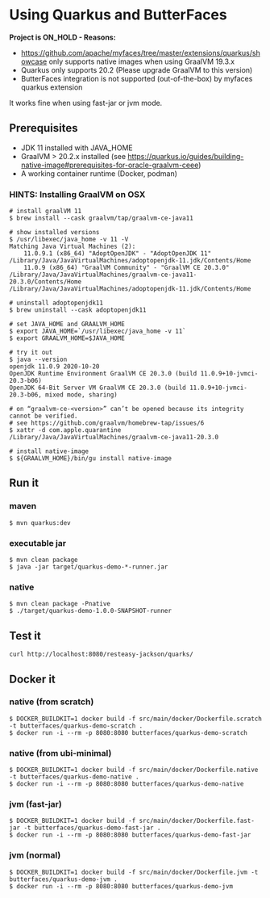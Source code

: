 # Using Quarkus and ButterFaces

**Project is ON_HOLD - Reasons:**
* https://github.com/apache/myfaces/tree/master/extensions/quarkus/showcase only supports native images when using GraalVM 19.3.x
* Quarkus only supports 20.2 (Please upgrade GraalVM to this version)
* ButterFaces integration is not supported (out-of-the-box) by myfaces quarkus extension

It works fine when using fast-jar or jvm mode. 

## Prerequisites

* JDK 11 installed with JAVA_HOME
* GraalVM > 20.2.x installed (see https://quarkus.io/guides/building-native-image#prerequisites-for-oracle-graalvm-ceee) 
* A working container runtime (Docker, podman)

### HINTS: Installing GraalVM on OSX

```shell
# install graalVM 11
$ brew install --cask graalvm/tap/graalvm-ce-java11

# show installed versions
$ /usr/libexec/java_home -v 11 -V 
Matching Java Virtual Machines (2):
    11.0.9.1 (x86_64) "AdoptOpenJDK" - "AdoptOpenJDK 11" /Library/Java/JavaVirtualMachines/adoptopenjdk-11.jdk/Contents/Home
    11.0.9 (x86_64) "GraalVM Community" - "GraalVM CE 20.3.0" /Library/Java/JavaVirtualMachines/graalvm-ce-java11-20.3.0/Contents/Home
/Library/Java/JavaVirtualMachines/adoptopenjdk-11.jdk/Contents/Home

# uninstall adoptopenjdk11
$ brew uninstall --cask adoptopenjdk11

# set JAVA_HOME and GRAALVM_HOME
$ export JAVA_HOME=`/usr/libexec/java_home -v 11`
$ export GRAALVM_HOME=$JAVA_HOME

# try it out
$ java --version
openjdk 11.0.9 2020-10-20
OpenJDK Runtime Environment GraalVM CE 20.3.0 (build 11.0.9+10-jvmci-20.3-b06)
OpenJDK 64-Bit Server VM GraalVM CE 20.3.0 (build 11.0.9+10-jvmci-20.3-b06, mixed mode, sharing)

# on “graalvm-ce-<version>” can’t be opened because its integrity cannot be verified.
# see https://github.com/graalvm/homebrew-tap/issues/6
$ xattr -d com.apple.quarantine /Library/Java/JavaVirtualMachines/graalvm-ce-java11-20.3.0

# install native-image
$ ${GRAALVM_HOME}/bin/gu install native-image
```

## Run it

### maven
```shell
$ mvn quarkus:dev
```

### executable jar
```shell
$ mvn clean package
$ java -jar target/quarkus-demo-*-runner.jar
```

### native 
```shell
$ mvn clean package -Pnative
$ ./target/quarkus-demo-1.0.0-SNAPSHOT-runner
```

## Test it

```shell
curl http://localhost:8080/resteasy-jackson/quarks/
```

## Docker it

### native (from scratch)
```shell
$ DOCKER_BUILDKIT=1 docker build -f src/main/docker/Dockerfile.scratch -t butterfaces/quarkus-demo-scratch .
$ docker run -i --rm -p 8080:8080 butterfaces/quarkus-demo-scratch
```

### native (from ubi-minimal)
```shell
$ DOCKER_BUILDKIT=1 docker build -f src/main/docker/Dockerfile.native -t butterfaces/quarkus-demo-native .
$ docker run -i --rm -p 8080:8080 butterfaces/quarkus-demo-native
```

### jvm (fast-jar)
```shell
$ DOCKER_BUILDKIT=1 docker build -f src/main/docker/Dockerfile.fast-jar -t butterfaces/quarkus-demo-fast-jar .
$ docker run -i --rm -p 8080:8080 butterfaces/quarkus-demo-fast-jar
```

### jvm (normal)
```shell
$ DOCKER_BUILDKIT=1 docker build -f src/main/docker/Dockerfile.jvm -t butterfaces/quarkus-demo-jvm .
$ docker run -i --rm -p 8080:8080 butterfaces/quarkus-demo-jvm
```